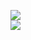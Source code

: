 [![](https://img.shields.io/badge/Made%20With-Github%20Spray-lightgrey.svg?style=for-the-badge&logo=github)](https://github.com/Annihil/github-spray#17633)  
[![](https://i.imgur.com/2DrTn0Z.gif)](https://github.com/Annihil/github-spray)